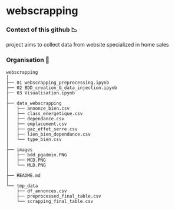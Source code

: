 # webscrapping


### Context of this github 📉

project aims to collect data from website specialized in home sales


### Organisation 📁
```
webscrapping
│
├── 01 webscrapping_preprocessing.ipynb
├── 02 BDD_creation_&_data_injection.ipynb
├── 03 Visualisation.ipynb
│
├── data_webscrapping
│   ├── annonce_bien.csv
│   ├── class_energetique.csv
│   ├── dependance.csv
│   ├── emplacement.csv
│   ├── gaz_effet_serre.csv
│   ├── lien_bien_dependance.csv
│   └── type_bien.csv
│
├── images
│   ├── bdd_pgadmin.PNG
│   ├── MCD.PNG
│   └── MLD.PNG
│
├── README.md
│
└── tmp_data
    ├── df_annonces.csv
    ├── preprocessed_final_table.csv
    └── scrapping_final_table.csv
